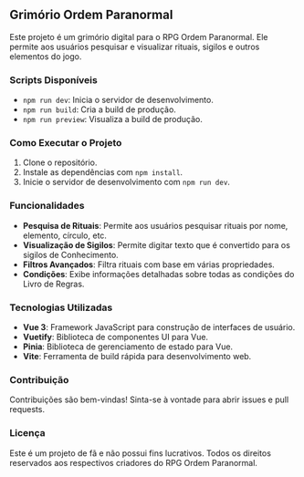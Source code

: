 ## Grimório Ordem Paranormal

Este projeto é um grimório digital para o RPG Ordem Paranormal. Ele permite aos usuários pesquisar e visualizar rituais, sigilos e outros elementos do jogo.

### Scripts Disponíveis

- `npm run dev`: Inicia o servidor de desenvolvimento.
- `npm run build`: Cria a build de produção.
- `npm run preview`: Visualiza a build de produção.

### Como Executar o Projeto

1. Clone o repositório.
2. Instale as dependências com `npm install`.
3. Inicie o servidor de desenvolvimento com `npm run dev`.

### Funcionalidades

- **Pesquisa de Rituais**: Permite aos usuários pesquisar rituais por nome, elemento, círculo, etc.
- **Visualização de Sigilos**: Permite digitar texto que é convertido para os sigilos de Conhecimento.
- **Filtros Avançados**: Filtra rituais com base em várias propriedades.
- **Condições**: Exibe informações detalhadas sobre todas as condições do Livro de Regras.

### Tecnologias Utilizadas

- **Vue 3**: Framework JavaScript para construção de interfaces de usuário.
- **Vuetify**: Biblioteca de componentes UI para Vue.
- **Pinia**: Biblioteca de gerenciamento de estado para Vue.
- **Vite**: Ferramenta de build rápida para desenvolvimento web.

### Contribuição

Contribuições são bem-vindas! Sinta-se à vontade para abrir issues e pull requests.

### Licença

Este é um projeto de fã e não possui fins lucrativos. Todos os direitos reservados aos respectivos criadores do RPG Ordem Paranormal.
